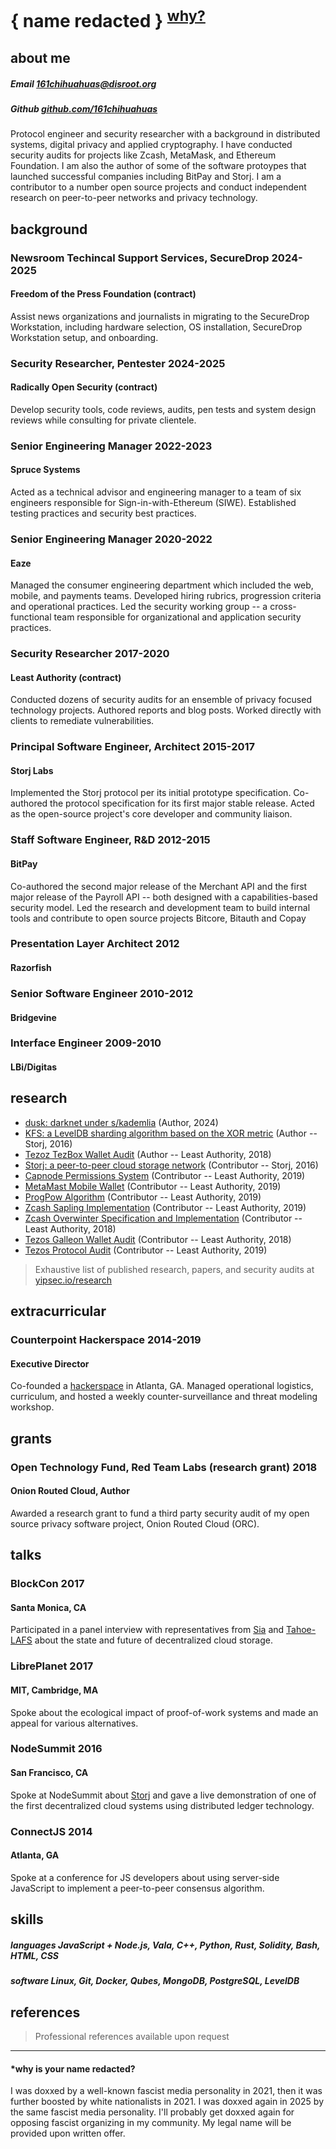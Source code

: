 # { name redacted } <sup><a href="#whynoname">why?</a></sup>

## about me

##### Email *[161chihuahuas@disroot.org](mailto:161chihuahuas@disroot.org)*
##### Github *[github.com/161chihuahuas](https://github.com/161chihuahuas)*

Protocol engineer and security researcher with a background in distributed systems, digital privacy and applied cryptography. I have conducted security audits for projects like Zcash, MetaMask, and Ethereum Foundation. I am also the author of some of the software protoypes that launched successful companies including BitPay and Storj. I am a contributor to a number open source projects and conduct independent research on peer-to-peer networks and privacy technology.

## background

### Newsroom Techincal Support Services, SecureDrop **2024-2025**
#### Freedom of the Press Foundation (contract)

Assist news organizations and journalists in migrating to the SecureDrop Workstation, including hardware selection, OS installation, SecureDrop Workstation setup, and onboarding.

### Security Researcher, Pentester **2024-2025**
#### Radically Open Security (contract)

Develop security tools, code reviews, audits, pen tests and system design reviews while consulting for private clientele.

### Senior Engineering Manager **2022-2023**
#### Spruce Systems

Acted as a technical advisor and engineering manager to a team of six engineers responsible for Sign-in-with-Ethereum (SIWE). Established testing practices and security best practices.

### Senior Engineering Manager **2020-2022**
#### Eaze

Managed the consumer engineering department which included the web, mobile, and payments teams. Developed hiring rubrics, progression criteria and operational practices. Led the security working group -- a cross-functional team responsible for organizational and application security practices.

### Security Researcher **2017-2020**
#### Least Authority (contract)

Conducted dozens of security audits for an ensemble of privacy focused technology projects. Authored reports and blog posts. Worked directly with clients to remediate vulnerabilities.

### Principal Software Engineer, Architect **2015-2017**
#### Storj Labs

Implemented the Storj protocol per its initial prototype specification. Co-authored the protocol specification for its first major stable release. Acted as the open-source project's core developer and community liaison.

### Staff Software Engineer, R&D **2012-2015**
#### BitPay

Co-authored the second major release of the Merchant API and the first major release of the Payroll API -- both designed with a capabilities-based security model. Led the research and development team to build internal tools and contribute to open source projects Bitcore, Bitauth and Copay

### Presentation Layer Architect **2012**
#### Razorfish

### Senior Software Engineer **2010-2012**
#### Bridgevine

### Interface Engineer **2009-2010**
#### LBi/Digitas

## research 

* [dusk: darknet under s/kademlia](https://rundusk.org/whitepaper) (Author, 2024)
* [KFS: a LevelDB sharding algorithm based on the XOR metric](../research/Storj/kfs) (Author -- Storj, 2016)
* [Tezoz TezBox Wallet Audit](../research/Tezos/LeastAuthority-TezBox-Wallet-Audit-Report.pdf) (Author -- Least Authority, 2018)
* [Storj: a peer-to-peer cloud storage network](../research/Storj/Storj.Whitepaper.V2.pdf) (Contributor -- Storj, 2016)
* [Capnode Permissions System](../research/MetaMask/LeastAuthority-MetaMask-Permissions-Capnode-Audit-Report.pdf) (Contributor -- Least Authority, 2019)
* [MetaMast Mobile Wallet](../research/MetaMask/LeastAuthority-MetaMask-Audit-Report.pdf) (Contributor -- Least Authority, 2019)
* [ProgPow Algorithm](../research/EthereumFoundation/LeastAuthority-ProgPow-Algorithm-Final-Audit-Report.pdf) (Contributor -- Least Authority, 2019)
* [Zcash Sapling Implementation](../research/Zcash/LeastAuthority-Zcash-Sapling-Implementation-RPC-Interface-Updated-Audit-Report.pdf) (Contributor -- Least Authority, 2019)
* [Zcash Overwinter Specification and Implementation](../research/Zcash/LeastAuthority-Zcash-Implementation-Analysis-and-Overwinter-Specification.pdf) (Contributor -- Least Authority, 2018)
* [Tezos Galleon Wallet Audit](../research/Tezos/LeastAuthority-Galleon-Wallet-Audit-Report.pdf) (Contributor -- Least Authority, 2018)
* [Tezos Protocol Audit](../research/Tezos/LeastAuthority-Tezos-Protocol-Audit-Report.pdf) (Contributor -- Least Authority, 2019)

> Exhaustive list of published research, papers, and security audits at [yipsec.io/research](../research)

## extracurricular

### Counterpoint Hackerspace **2014-2019**
#### Executive Director

Co-founded a [hackerspace](https://wiki.hackerspaces.org/Counterpoint) in Atlanta, GA. Managed operational logistics, curriculum, and hosted a weekly counter-surveillance and threat modeling workshop.

## grants

### Open Technology Fund, Red Team Labs (research grant) **2018**
#### Onion Routed Cloud, Author

Awarded a research grant to fund a third party security audit of my open source privacy software project, Onion Routed Cloud (ORC).

## talks

### BlockCon **2017**
#### Santa Monica, CA

Participated in a panel interview with representatives from [Sia](https://sia.tech/) and [Tahoe-LAFS](https://tahoe-lafs.org/trac/tahoe-lafs) about the state and future of decentralized cloud storage.

### LibrePlanet **2017**
#### MIT, Cambridge, MA

Spoke about the ecological impact of proof-of-work systems and made an appeal for various alternatives.

### NodeSummit **2016**
#### San Francisco, CA

Spoke at NodeSummit about [Storj](https://storj.io) and gave a live demonstration of one of the first decentralized cloud systems using distributed ledger technology.

### ConnectJS **2014**
#### Atlanta, GA

Spoke at a conference for JS developers about using server-side JavaScript to implement a peer-to-peer consensus algorithm.

## skills

##### languages *JavaScript + Node.js, Vala, C++, Python, Rust, Solidity, Bash, HTML, CSS*

##### software *Linux, Git, Docker, Qubes, MongoDB, PostgreSQL, LevelDB*

## references

> Professional references available upon request

---

<h4 id="whynoname">*why is your name redacted?</h4>

I was doxxed by a well-known fascist media personality in 2021, then it was further boosted by white nationalists in 2021. I was doxxed again in 2025 by the same fascist media personality. I'll probably get doxxed again for opposing fascist organizing in my community. My legal name will be provided upon written offer.
